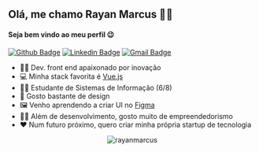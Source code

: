 ## Olá, me chamo Rayan Marcus :man_technologist:

#### Seja bem vindo ao meu perfil 😉
[![Github Badge](https://img.shields.io/badge/-Github-000?style=flat-square&logo=Github&logoColor=white&link=https://github.com/rayanmarcus)](https://github.com/rayanmarcus)
[![Linkedin Badge](https://img.shields.io/badge/-LinkedIn-blue?style=flat-square&logo=Linkedin&logoColor=white&link=https://www.linkedin.com/in/rayanmarcus/)](https://www.linkedin.com/in/rayanmarcus/)
[![Gmail Badge](https://img.shields.io/badge/-Gmail-c14438?style=flat-square&logo=Gmail&logoColor=white&link=mailto:rayanmarcus@gmail.com)](mailto:rayanmarcus@gmail.com)

- 👨‍💻 Dev. front end apaixonado por inovação
- 💻 Minha stack favorita é <a href="https://github.com/vuejs/vue" target="_blank">Vue.js</a>
- 👨‍🎓 Estudante de Sistemas de Informação (6/8)
- 🎨 Gosto bastante de design
- 🖼 Venho aprendendo a criar UI no <a href="https://www.figma.com/" target="_blank">Figma</a>
- 👨‍💼 Além de desenvolvimento, gosto muito de empreendedorismo
- ❤ Num futuro próximo, quero criar minha própria startup de tecnologia

<p align="center">
  <img src="https://github-readme-stats.vercel.app/api?username=rayanmarcus&theme=dark&show_icons=true&hide=issues&hide_border=true" alt="rayanmarcus" />
</p>
